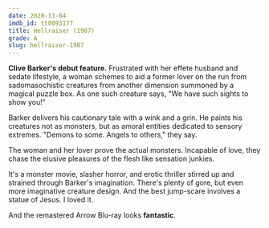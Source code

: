 ```yaml
---
date: 2020-11-04
imdb_id: tt0093177
title: Hellraiser (1987)
grade: A
slug: hellraiser-1987
---
```


**Clive Barker's debut feature.** Frustrated with her effete husband and sedate lifestyle, a woman schemes to aid a former lover on the run from sadomasochistic creatures from another dimension summoned by a magical puzzle box. As one such creature says, "We have such sights to show you!"

<!-- end -->

Barker delivers his cautionary tale with a wink and a grin. He paints his creatures not as monsters, but as amoral entities dedicated to sensory extremes. "Demons to some. Angels to others," they say.

The woman and her lover prove the actual monsters. Incapable of love, they chase the elusive pleasures of the flesh like sensation junkies.

It's a monster movie, slasher horror, and erotic thriller stirred up and strained through Barker's imagination. There's plenty of gore, but even more imaginative creature design. And the best jump-scare involves a statue of Jesus. I loved it.

And the remastered Arrow Blu-ray looks **fantastic**.